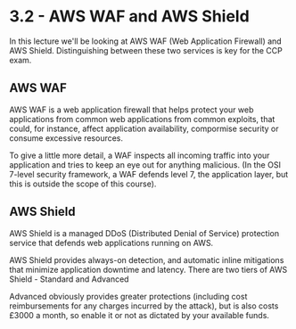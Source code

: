 # 3.2 - AWS WAF and AWS Shield

In this lecture we'll be looking at AWS WAF (Web Application Firewall) and AWS Shield. Distinguishing between these two services is key for the CCP exam.

## AWS WAF

AWS WAF is a web application firewall that helps protect your web applications from common web applications from common exploits, that could, for instance, affect application availability, compormise security or consume excessive resources.

To give a little more detail, a WAF inspects all incoming traffic into your application and tries to keep an eye out for anything malicious. (In the OSI 7-level security framework, a WAF defends level 7, the application layer, but this is outside the scope of this course).

## AWS Shield

AWS Shield is a managed DDoS (Distributed Denial of Service) protection service that defends web applications running on AWS.

AWS Shield provides always-on detection, and automatic inline mitigations that minimize application downtime and latency. There are two tiers of AWS Shield - Standard and Advanced

Advanced obviously provides greater protections (including cost reimbursements for any charges incurred by the attack), but is also costs £3000 a month, so enable it or not as dictated by your available funds.